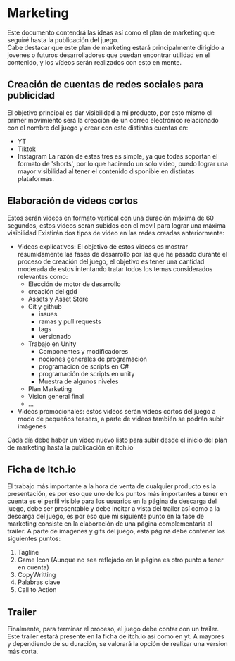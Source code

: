 # Marketing
Este documento contendrá las ideas así como el plan de marketing que seguiré hasta la publicación del juego.  
Cabe destacar que este plan de marketing estará principalmente dirigido a jovenes o futuros desarrolladores que puedan encontrar utilidad en el contenido, y los vídeos serán realizados con esto en mente. 

## Creación de cuentas de redes sociales para publicidad
El objetivo principal es dar visibilidad a mi producto, por esto mismo el primer movimiento será la creación de un correo electrónico relacionado con el nombre del juego y crear con este distintas cuentas en:
 - YT
 - Tiktok
 - Instagram
La razón de estas tres es simple, ya que todas soportan el formato de 'shorts', por lo que haciendo un solo video, puedo lograr una mayor visibilidad al tener el contenido disponible en distintas plataformas.

## Elaboración de videos cortos

Estos serán videos en formato vertical con una duración máxima de 60 segundos, estos videos serán subidos con el movil para lograr una máxima visibilidad
Existirán dos tipos de video en las redes creadas anteriormente:
 - Videos explicativos: El objetivo de estos videos es mostrar resumidamente las fases de desarrollo por las que he pasado durante el proceso de creación del juego, el objetivo es tener una cantidad moderada de estos intentando tratar todos los temas considerados relevantes como:
    - Elección de motor de desarrollo
   - creación del gdd
    - Assets y Asset Store
   - Git y github
        - issues
        - ramas y pull requests
        - tags
        - versionado
    - Trabajo en Unity
        - Componentes y modificadores
        - nociones generales de programacion
        - programacion de scripts en C#
        - programación de scripts en unity
        - Muestra de algunos niveles
   - Plan Marketing
    - Vision general final
   - ...
- Videos promocionales: estos videos serán videos cortos del juego a modo de pequeños teasers, a parte de videos también se podrán subir imágenes 

Cada día debe haber un vídeo nuevo listo para subir desde el inicio del plan de marketing hasta la publicación en itch.io

## Ficha de Itch.io

El trabajo más importante a la hora de venta de cualquier producto es la presentación, es por eso que uno de los puntos más importantes a tener en cuenta es el perfil visible para los usuarios en la página de descarga del juego, debe ser presentable y debe incitar a vista del trailer así como a la descarga del juego, es por eso que mi siguiente punto en la fase de marketing consiste en la elaboración de una página complementaria al trailer.
A parte de imagenes y gifs del juego, esta página debe contener los siguientes puntos:

1. Tagline
2. Game Icon (Aunque no sea reflejado en la página es otro punto a tener en cuenta)
3. CopyWritting
4. Palabras clave
5. Call to Action

## Trailer

Finalmente, para terminar el proceso, el juego debe contar con un trailer.
Este trailer estará presente en la ficha de itch.io así como en yt. A mayores y dependiendo de su duración, se valorará la opción de realizar una version más corta.
